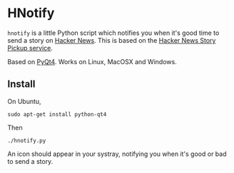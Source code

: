 # HNotify

``hnotify`` is a little Python script which notifies you when it's good time to send a story on [Hacker News](http://news.ycombinator.com/). This is based on the [Hacker News Story Pickup service](http://hnpickup.appspot.com/).

Based on [PyQt4](http://wiki.python.org/moin/PyQt4). Works on Linux, MacOSX and Windows.

## Install

On Ubuntu,

    sudo apt-get install python-qt4

Then

    ./hnotify.py

An icon should appear in your systray, notifying you when it's good or bad to send a story.
